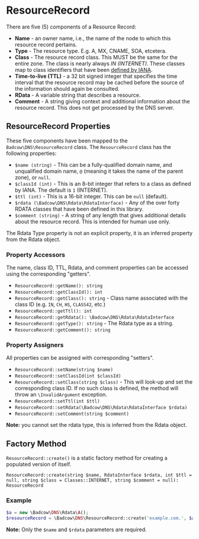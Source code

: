 ResourceRecord
==============
There are five (5) components of a Resource Record:
- **Name** - an owner name, i.e., the name of the node to which this resource record pertains.
- **Type** - The resource type. E.g. A, MX, CNAME, SOA, etcetera.
- **Class** - The resource record class. This MUST be the same for the entire zone. The class is nearly always _IN (INTERNET)_.
These classes map to class identifiers that have been [defined by IANA](https://www.iana.org/assignments/dns-parameters/dns-parameters.xhtml#dns-parameters-2).
- **Time-to-live (TTL)** - a 32 bit signed integer that specifies the time interval that the resource record may be
cached before the source of the information should again be consulted.
- **RData** - A variable string that describes a resource.
- **Comment** - A string giving context and additional information about the resource record. This does not get processed
by the DNS server.

## ResourceRecord Properties
These five components have been mapped to the `Badcow\DNS\ResourceRecord` class. The `ResourceRecord` class has the following properties:
- `$name (string)` - This can be a fully-qualified domain name, and unqualified domain name, `@` (meaning it takes the
name of the parent zone), or `null`.
- `$classId (int)` - This is an 8-bit integer that refers to a class as defined by IANA. The default is `1` (INTERNET).
- `$ttl (int)` - This is a 16-bit integer. This can be `null` (default).
- `$rdata (\Badcow\DNS\Rdata\RdataInterface)` - Any of the over forty RDATA classes that have been defined in this library.
- `$comment (string)` - A string of any length that gives additional details about the resource record. This is intended
for human use only.

The Rdata Type property is not an explicit property, it is an inferred property from the Rdata object.

### Property Accessors
The name, class ID, TTL, Rdata, and comment properties can be accessed using the corresponding "getters".
- `ResourceRecord::getName(): string`
- `ResourceRecord::getClassId(): int`
- `ResourceRecord::getClass(): string` - Class name associated with the class ID (e.g. `IN`, `CH`, `HS`, `CLASS42`, etc.)
- `ResourceRecord::getTtl(): int`
- `ResourceRecord::getRdata(): \Badcow\DNS\Rdata\RdataInterface`
- `ResourceRecord::getType(): string` - The Rdata type as a string.
- `ResourceRecord::getComment(): string`

### Property Assigners
All properties can be assigned with corresponding "setters".
- `ResourceRecord::setName(string $name)`
- `ResourceRecord::setClassId(int $classId)`
- `ResourceRecord::setClass(string $class)` - This will look-up and set the corresponding class ID. If no such
class is defined, the method will throw an `\InvalidArgument` exception.
- `ResourceRecord::setTtl(int $ttl)`
- `ResourceRecord::setRdata(\Badcow\DNS\Rdata\RdataInterface $rdata)`
- `ResourceRecord::setComment(string $comment)`

**Note:** you cannot set the rdata type, this is inferred from the Rdata object.

## Factory Method
`ResourceRecord::create()` is a static factory method for creating a populated version of itself.

`ResourceRecord::create(string $name, RdataInterface $rdata, int $ttl = null, string $class = Classes::INTERNET, string $comment = null): ResourceRecord`

### Example
```php
$a = new \Badcow\DNS\Rdata\A();
$resourceRecord = \Badcow\DNS\ResourceRecord::create('example.com.', $a, 3600, 'IN', 'This is an A record.');
```

**Note:** Only the `$name` and `$rdata` parameters are required.
